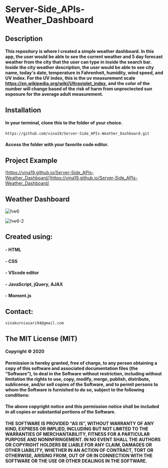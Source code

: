 # Server-Side_APIs-Weather_Dashboard
## Description
#### This repository is where I created a simple weather dashboard. In this app, the user would be able to see the current weather and 5 day forecast weather from the city that the user can type in inside the search bar. Inside the city weather description, the user would be able to see city name, today's date, temperature in Fahrenheit, humidity, wind speed, and UV index. For the UV index, this is the uv measurement scale https://en.wikipedia.org/wiki/Ultraviolet_index, and the color of the number will change based of the risk of harm from unproctected sun exposure for the average adult measurement.

## Installation
#### In your terminal, clone this to the folder of your choice.

    https://github.com/vina19/Server-Side_APIs-Weather_Dashboard.git

#### Access the folder with your favorite code editor.

## Project Example

[https://vina19.github.io/Server-Side_APIs-Weather_Dashboard/]https://vina19.github.io/Server-Side_APIs-Weather_Dashboard/

## Weather Dashboard

![hw6](https://user-images.githubusercontent.com/46719712/98486459-fe6fd700-21e2-11eb-88db-077395cdb30b.png)

![hw6-2](https://user-images.githubusercontent.com/46719712/98486461-ffa10400-21e2-11eb-93a8-cb58e5304e3a.png)

## Created using:
#### - HTML
#### - CSS
#### - VScode editor
#### - JavaScript, jQuery, AJAX
#### - Moment.js

## Contact:
    vinakurniasari94@gmail.com

## The MIT License (MIT)
#### Copyright © 2020 <Vina Kurniasari>

#### Permission is hereby granted, free of charge, to any person obtaining a copy of this software and associated documentation files (the “Software”), to deal in the Software without restriction, including without limitation the rights to use, copy, modify, merge, publish, distribute, sublicense, and/or sell copies of the Software, and to permit persons to whom the Software is furnished to do so, subject to the following conditions:

#### The above copyright notice and this permission notice shall be included in all copies or substantial portions of the Software.

#### THE SOFTWARE IS PROVIDED “AS IS”, WITHOUT WARRANTY OF ANY KIND, EXPRESS OR IMPLIED, INCLUDING BUT NOT LIMITED TO THE WARRANTIES OF MERCHANTABILITY, FITNESS FOR A PARTICULAR PURPOSE AND NONINFRINGEMENT. IN NO EVENT SHALL THE AUTHORS OR COPYRIGHT HOLDERS BE LIABLE FOR ANY CLAIM, DAMAGES OR OTHER LIABILITY, WHETHER IN AN ACTION OF CONTRACT, TORT OR OTHERWISE, ARISING FROM, OUT OF OR IN CONNECTION WITH THE SOFTWARE OR THE USE OR OTHER DEALINGS IN THE SOFTWARE.
